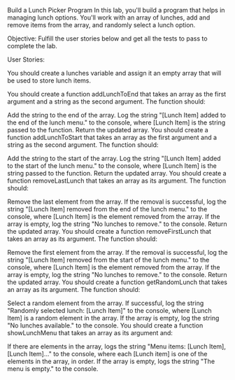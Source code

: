 Build a Lunch Picker Program
In this lab, you'll build a program that helps in managing lunch options. You'll work with an array of lunches, add and remove items from the array, and randomly select a lunch option.

Objective: Fulfill the user stories below and get all the tests to pass to complete the lab.

User Stories:

You should create a lunches variable and assign it an empty array that will be used to store lunch items.

You should create a function addLunchToEnd that takes an array as the first argument and a string as the second argument. The function should:

Add the string to the end of the array.
Log the string "[Lunch Item] added to the end of the lunch menu." to the console, where [Lunch Item] is the string passed to the function.
Return the updated array.
You should create a function addLunchToStart that takes an array as the first argument and a string as the second argument. The function should:

Add the string to the start of the array.
Log the string "[Lunch Item] added to the start of the lunch menu." to the console, where [Lunch Item] is the string passed to the function.
Return the updated array.
You should create a function removeLastLunch that takes an array as its argument. The function should:

Remove the last element from the array.
If the removal is successful, log the string "[Lunch Item] removed from the end of the lunch menu." to the console, where [Lunch Item] is the element removed from the array.
If the array is empty, log the string "No lunches to remove." to the console.
Return the updated array.
You should create a function removeFirstLunch that takes an array as its argument. The function should:

Remove the first element from the array.
If the removal is successful, log the string "[Lunch Item] removed from the start of the lunch menu." to the console, where [Lunch Item] is the element removed from the array.
If the array is empty, log the string "No lunches to remove." to the console.
Return the updated array.
You should create a function getRandomLunch that takes an array as its argument. The function should:

Select a random element from the array.
If successful, log the string "Randomly selected lunch: [Lunch Item]" to the console, where [Lunch Item] is a random element in the array.
If the array is empty, log the string "No lunches available." to the console.
You should create a function showLunchMenu that takes an array as its argument and:

If there are elements in the array, logs the string "Menu items: [Lunch Item], [Lunch Item]..." to the console, where each [Lunch item] is one of the elements in the array, in order.
If the array is empty, logs the string "The menu is empty." to the console.